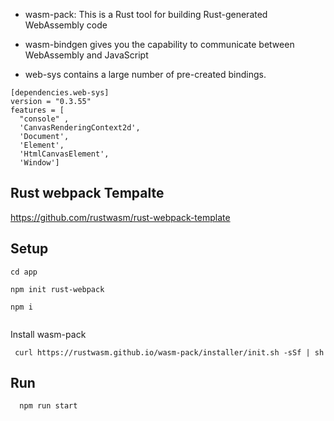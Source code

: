 
- wasm-pack: This is a Rust tool for building Rust-generated WebAssembly code

- wasm-bindgen gives you the capability to communicate between WebAssembly and JavaScript

- web-sys contains a large number of pre-created bindings.
```
[dependencies.web-sys]
version = "0.3.55"
features = [
  "console" ,
  'CanvasRenderingContext2d',
  'Document',
  'Element',
  'HtmlCanvasElement',
  'Window']
```

## Rust webpack Tempalte
https://github.com/rustwasm/rust-webpack-template


## Setup
```
cd app

npm init rust-webpack

npm i


```

Install wasm-pack
```
 curl https://rustwasm.github.io/wasm-pack/installer/init.sh -sSf | sh

```


## Run
```
  npm run start
```